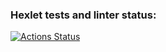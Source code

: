 ### Hexlet tests and linter status:
[![Actions Status](https://github.com/Alwodan/java-project-73/workflows/hexlet-check/badge.svg)](https://github.com/Alwodan/java-project-73/actions)